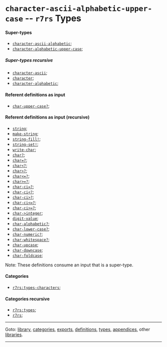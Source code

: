 

<a id='type__r7rs__character-ascii-alphabetic-upper-case'></a>

# `character-ascii-alphabetic-upper-case` -- `r7rs` Types


<a id='type__r7rs__character-ascii-alphabetic-upper-case__super-types'></a>

#### Super-types

 * [`character-ascii-alphabetic`](../../r7rs/types/character-ascii-alphabetic.md#type__r7rs__character-ascii-alphabetic);
 * [`character-alphabetic-upper-case`](../../r7rs/types/character-alphabetic-upper-case.md#type__r7rs__character-alphabetic-upper-case);


<a id='type__r7rs__character-ascii-alphabetic-upper-case__super-types-recursive'></a>

##### Super-types recursive

 * [`character-ascii`](../../r7rs/types/character-ascii.md#type__r7rs__character-ascii);
 * [`character`](../../r7rs/types/character.md#type__r7rs__character);
 * [`character-alphabetic`](../../r7rs/types/character-alphabetic.md#type__r7rs__character-alphabetic);


<a id='type__r7rs__character-ascii-alphabetic-upper-case__referent-definitions-input'></a>

#### Referent definitions as input

 * [`char-upper-case?`](../../r7rs/definitions/char-upper-case_3f.md#definition__r7rs__char-upper-case_3f);


<a id='type__r7rs__character-ascii-alphabetic-upper-case__referent-definitions-input-recursive'></a>

#### Referent definitions as input (recursive)

 * [`string`](../../r7rs/definitions/string.md#definition__r7rs__string);
 * [`make-string`](../../r7rs/definitions/make-string.md#definition__r7rs__make-string);
 * [`string-fill!`](../../r7rs/definitions/string-fill_21.md#definition__r7rs__string-fill_21);
 * [`string-set!`](../../r7rs/definitions/string-set_21.md#definition__r7rs__string-set_21);
 * [`write-char`](../../r7rs/definitions/write-char.md#definition__r7rs__write-char);
 * [`char?`](../../r7rs/definitions/char_3f.md#definition__r7rs__char_3f);
 * [`char=?`](../../r7rs/definitions/char_3d_3f.md#definition__r7rs__char_3d_3f);
 * [`char<?`](../../r7rs/definitions/char_3c_3f.md#definition__r7rs__char_3c_3f);
 * [`char>?`](../../r7rs/definitions/char_3e_3f.md#definition__r7rs__char_3e_3f);
 * [`char<=?`](../../r7rs/definitions/char_3c_3d_3f.md#definition__r7rs__char_3c_3d_3f);
 * [`char>=?`](../../r7rs/definitions/char_3e_3d_3f.md#definition__r7rs__char_3e_3d_3f);
 * [`char-ci=?`](../../r7rs/definitions/char-ci_3d_3f.md#definition__r7rs__char-ci_3d_3f);
 * [`char-ci<?`](../../r7rs/definitions/char-ci_3c_3f.md#definition__r7rs__char-ci_3c_3f);
 * [`char-ci>?`](../../r7rs/definitions/char-ci_3e_3f.md#definition__r7rs__char-ci_3e_3f);
 * [`char-ci<=?`](../../r7rs/definitions/char-ci_3c_3d_3f.md#definition__r7rs__char-ci_3c_3d_3f);
 * [`char-ci>=?`](../../r7rs/definitions/char-ci_3e_3d_3f.md#definition__r7rs__char-ci_3e_3d_3f);
 * [`char->integer`](../../r7rs/definitions/char-_3e_integer.md#definition__r7rs__char-_3e_integer);
 * [`digit-value`](../../r7rs/definitions/digit-value.md#definition__r7rs__digit-value);
 * [`char-alphabetic?`](../../r7rs/definitions/char-alphabetic_3f.md#definition__r7rs__char-alphabetic_3f);
 * [`char-lower-case?`](../../r7rs/definitions/char-lower-case_3f.md#definition__r7rs__char-lower-case_3f);
 * [`char-numeric?`](../../r7rs/definitions/char-numeric_3f.md#definition__r7rs__char-numeric_3f);
 * [`char-whitespace?`](../../r7rs/definitions/char-whitespace_3f.md#definition__r7rs__char-whitespace_3f);
 * [`char-upcase`](../../r7rs/definitions/char-upcase.md#definition__r7rs__char-upcase);
 * [`char-downcase`](../../r7rs/definitions/char-downcase.md#definition__r7rs__char-downcase);
 * [`char-foldcase`](../../r7rs/definitions/char-foldcase.md#definition__r7rs__char-foldcase);

Note:  These definitions consume an input that is a super-type.


<a id='type__r7rs__character-ascii-alphabetic-upper-case__categories'></a>

#### Categories

 * [`r7rs:types-characters`](../../r7rs/categories/r7rs_3a_types-characters.md#category__r7rs__r7rs_3a_types-characters);


<a id='type__r7rs__character-ascii-alphabetic-upper-case__categories-recursive'></a>

#### Categories recursive

 * [`r7rs:types`](../../r7rs/categories/r7rs_3a_types.md#category__r7rs__r7rs_3a_types);
 * [`r7rs`](../../r7rs/categories/r7rs.md#category__r7rs__r7rs);

----

Goto: [library](../../r7rs/_index.md#library__r7rs), [categories](../../r7rs/categories/_index.md#toc__r7rs__categories), [exports](../../r7rs/exports/_index.md#toc__r7rs__exports), [definitions](../../r7rs/definitions/_index.md#toc__r7rs__definitions), [types](../../r7rs/types/_index.md#toc__r7rs__types), [appendices](../../r7rs/appendices/_index.md#toc__r7rs__appendices), other [libraries](../../_libraries.md#toc__libraries).

----

